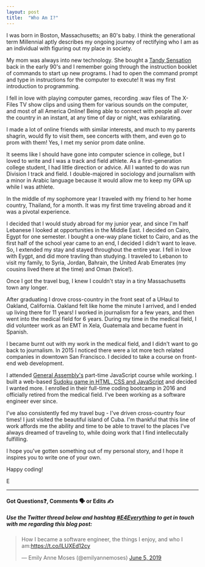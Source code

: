 ```yaml
---
layout: post
title:  "Who Am I?"
---
```


I was born in Boston, Massachusetts; an 80's baby. I think the generational term Millennial aptly describes my ongoing journey of rectifying who I am as an individual with figuring out my place in society.

My mom was always into new technology. She bought a [Tandy Sensation][tandy] back in the early 90's and I remember going through the instruction booklet of commands to start up new programs. I had to open the command prompt and type in instructions for the computer to execute! It was my first introduction to programming.

I fell in love with playing computer games, recording .wav files of The X-Files TV show clips and using them for various sounds on the computer, and most of all America Online!  Being able to connect with people all over the country in an instant, at any time of day or night, was exhilarating.

I made a lot of online friends with similar interests, and much to my parents shagrin, would fly to visit them, see concerts with them, and even go to prom with them!  Yes, I met my senior prom date online.

It seems like I should have gone into computer science in college, but I loved to write and I was a track and field athlete. As a first-generation college student, I had little direction or advice. All I wanted to do was run Division I track and field. I double-majored in sociology and journalism with a minor in Arabic language because it would allow me to keep my GPA up while I was athlete.

In the middle of my sophomore year I traveled with my friend to her home country, Thailand, for a month. It was my first time traveling abroad and it was a pivotal experience.

I decided that I would study abroad for my junior year, and since I'm half Lebanese I looked at opportunities in the Middle East.  I decided on Cairo, Egypt for one semester.  I bought a one-way plane ticket to Cairo, and as the first half of the school year came to an end, I decided I didn't want to leave. So, I extended my stay and stayed throughout the entire year.  I fell in love with Eygpt, and did more travling than studying. I traveled to Lebanon to visit my family, to Syria, Jordan, Bahrain, the United Arab Emerates (my cousins lived there at the time) and Oman (twice!).

Once I got the travel bug, I knew I couldn't stay in a tiny Massachusetts town any longer.

After graduating I drove cross-country in the front seat of a UHaul to Oakland, California.  Oakland felt like home the minute I arrived, and I ended up living there for 11 years!  I worked in journalism for a few years, and then went into the medical field for 6 years. During my time in the medical field, I did volunteer work as an EMT in Xela, Guatemala and became fuent in Spanish.

I became burnt out with my work in the medical field, and I didn't want to go back to journalism. In 2015 I noticed there were a lot more tech related companies in downtown San Francisco. I decided to take a course on front-end web development.

I attended [General Assembly's][ga] part-time JavaScript course while working. I built a web-based [Sudoku game in HTML, CSS and JavaScript][sudoku] and decided I wanted more. I enrolled in their full-time coding bootcamp in 2016 and officially retired from the medical field. I've been working as a software engineer ever since.

I've also consistently fed my travel bug - I've driven cross-country four times! I just visited the beautiful island of Cuba. I'm thankful that this line of work affords me the ability and time to be able to travel to the places I've always dreamed of traveling to, while doing work that I find intellecutally fulfilling.

I hope you've gotten something out of my personal story, and I hope it inspires you to write one of your own.

Happy coding!

E
<hr>
<h4>Got Questions❓, Comments 🗣 or Edits ✍</h4>
<h5>Use the Twitter thread below and hashtag <a href="https://twitter.com/hashtag/e4everything?f=tweets&vertical=default&lang=en" target="_blank">#E4Everything</a> to get in touch with me regarding this blog post:</h5>

<blockquote class="twitter-tweet" data-lang="en"><p lang="en" dir="ltr">How I became a software engineer, the things I enjoy, and who I am:<a href="https://t.co/lLUXEd12cy">https://t.co/lLUXEd12cy</a></p>&mdash; Emily Anne Moses (@emilyannemoses) <a href="https://twitter.com/emilyannemoses/status/1136356773043085312?ref_src=twsrc%5Etfw">June 5, 2019</a></blockquote>
<script async src="https://platform.twitter.com/widgets.js" charset="utf-8"></script>

[tandy]: https://www.youtube.com/watch?v=6ZIF2mw6fK4
[ga]: https://generalassemb.ly/locations/san-francisco
[sudoku]: http://eamoses.github.io/portfolio/old-portfolio/front-end-developer-projects/circle-sudoku-game/circle-sudoku.html